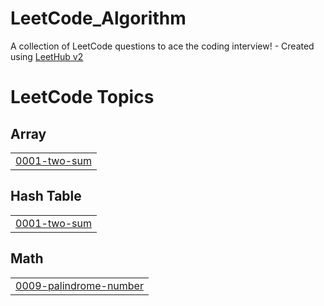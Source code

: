 # LeetCode_Algorithm
A collection of LeetCode questions to ace the coding interview! - Created using [LeetHub v2](https://github.com/arunbhardwaj/LeetHub-2.0)

<!---LeetCode Topics Start-->
# LeetCode Topics
## Array
|  |
| ------- |
| [0001-two-sum](https://github.com/kimseongwonn/LeetCode_Algorithm/tree/master/0001-two-sum) |
## Hash Table
|  |
| ------- |
| [0001-two-sum](https://github.com/kimseongwonn/LeetCode_Algorithm/tree/master/0001-two-sum) |
## Math
|  |
| ------- |
| [0009-palindrome-number](https://github.com/kimseongwonn/LeetCode_Algorithm/tree/master/0009-palindrome-number) |
<!---LeetCode Topics End-->